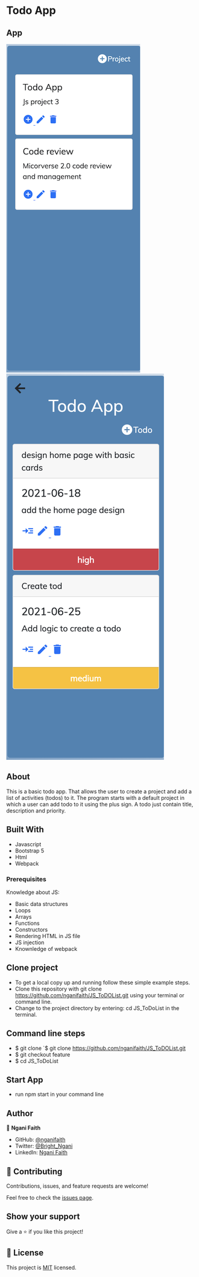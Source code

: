 # Todo App

[](https://img.shields.io/badge/Microverse-blueviolet)

## App

![home](./assets/home.png)
![todos](./assets/todo.png)

## About

This is a basic todo app. That allows the user to create a project and add a list of activities (todos) to it.
The program starts with a default project in which a user can add todo to it using the plus sign.
A todo just contain title, description and priority.

## Built With

- Javascript
- Bootstrap 5
- Html
- Webpack

### Prerequisites

Knowledge about JS:

- Basic data structures
- Loops
- Arrays
- Functions
- Constructors
- Rendering HTML in JS file
- JS injection
- Knownledge of webpack

## Clone project

- To get a local copy up and running follow these simple example steps.
- Clone this repository with git clone https://github.com/nganifaith/JS_ToDOList.git using your terminal or command line.
- Change to the project directory by entering: cd JS_ToDoList in the terminal.

## Command line steps

- $ git clone `$ git clone https://github.com/nganifaith/JS_ToDOList.git
- $ git checkout feature
- $ cd JS_ToDoList

## Start App

- run npm start in your command line

## Author

👤 **Ngani Faith**

- GitHub: [@nganifaith](https://github.com/nganifaith)
- Twitter: [@Bright_Ngani](https://twitter.com/bright_ngani)
- LinkedIn: [Ngani Faith](https://www.linkedin.com/in/ngani-faith/)

## 🤝 Contributing

Contributions, issues, and feature requests are welcome!

Feel free to check the [issues page](https://github.com/nganifaith/JS_ToDOList/issues).

## Show your support

Give a ⭐️ if you like this project!

## 📝 License

This project is [MIT](https://choosealicense.com/licenses/mit/) licensed.
